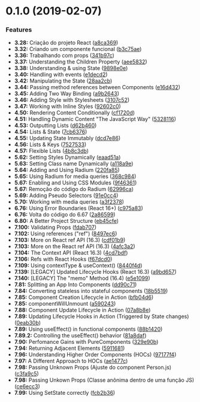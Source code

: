 # 0.1.0 (2019-02-07)


### Features

* **3.28:** Criação do projeto React ([a8ca369](https://github.com/PedroBarata/react-complete-guide-max/commit/a8ca369))
* **3.32:** Criando um componente funcional ([b3c75ae](https://github.com/PedroBarata/react-complete-guide-max/commit/b3c75ae))
* **3.36:** Trabalhando com props ([341b97c](https://github.com/PedroBarata/react-complete-guide-max/commit/341b97c))
* **3.37:** Understanding the Children Property ([aee5832](https://github.com/PedroBarata/react-complete-guide-max/commit/aee5832))
* **3.38:** Understanding & using State ([9898e0e](https://github.com/PedroBarata/react-complete-guide-max/commit/9898e0e))
* **3.40:** Handling with events ([e1decd2](https://github.com/PedroBarata/react-complete-guide-max/commit/e1decd2))
* **3.42:** Manipulating the State ([28aa2cb](https://github.com/PedroBarata/react-complete-guide-max/commit/28aa2cb))
* **3.44:** Passing method references between Components ([e16d432](https://github.com/PedroBarata/react-complete-guide-max/commit/e16d432))
* **3.45:** Adding Two Way Binding ([a9b2643](https://github.com/PedroBarata/react-complete-guide-max/commit/a9b2643))
* **3.46:** Adding Style with Stylesheets ([3107c52](https://github.com/PedroBarata/react-complete-guide-max/commit/3107c52))
* **3.47:** Working with Inline Styles ([92602c0](https://github.com/PedroBarata/react-complete-guide-max/commit/92602c0))
* **4.50:** Rendering Content Conditionally ([cf1720d](https://github.com/PedroBarata/react-complete-guide-max/commit/cf1720d))
* **4.51:** Handling Dynamic Content "The JavaScript Way" ([5328116](https://github.com/PedroBarata/react-complete-guide-max/commit/5328116))
* **4.53:** Outputting Lists ([d62b460](https://github.com/PedroBarata/react-complete-guide-max/commit/d62b460))
* **4.54:** Lists & State ([7cb6376](https://github.com/PedroBarata/react-complete-guide-max/commit/7cb6376))
* **4.55:** Updating State Immutably ([dcd7e86](https://github.com/PedroBarata/react-complete-guide-max/commit/dcd7e86))
* **4.56:** Lists & Keys ([7527533](https://github.com/PedroBarata/react-complete-guide-max/commit/7527533))
* **4.57:** Flexible Lists ([4b8c3db](https://github.com/PedroBarata/react-complete-guide-max/commit/4b8c3db))
* **5.62:** Setting Styles Dynamically ([eaad51a](https://github.com/PedroBarata/react-complete-guide-max/commit/eaad51a))
* **5.63:** Setting Class name Dynamically ([a118a9e](https://github.com/PedroBarata/react-complete-guide-max/commit/a118a9e))
* **5.64:** Adding and Using Radium ([220fa85](https://github.com/PedroBarata/react-complete-guide-max/commit/220fa85))
* **5.65:** Using Radium for media queries ([368c984](https://github.com/PedroBarata/react-complete-guide-max/commit/368c984))
* **5.67:** Enabling and Using CSS Modules ([9f46361](https://github.com/PedroBarata/react-complete-guide-max/commit/9f46361))
* **5.67:** Remoção do código do Radium ([62996ca](https://github.com/PedroBarata/react-complete-guide-max/commit/62996ca))
* **5.69:** Adding Pseudo Selectors ([91e0cc4](https://github.com/PedroBarata/react-complete-guide-max/commit/91e0cc4))
* **5.70:** Working with media queries ([a3f2378](https://github.com/PedroBarata/react-complete-guide-max/commit/a3f2378))
* **6.76:** Using Error Boundaries (React 16+) ([c975a83](https://github.com/PedroBarata/react-complete-guide-max/commit/c975a83))
* **6.76:** Volta do código do 6.67 ([2a86599](https://github.com/PedroBarata/react-complete-guide-max/commit/2a86599))
* **6.80:** A Better Project Structure ([eb45cfe](https://github.com/PedroBarata/react-complete-guide-max/commit/eb45cfe))
* **7.100:** Validating Props ([fdab707](https://github.com/PedroBarata/react-complete-guide-max/commit/fdab707))
* **7.102:** Using references ("ref") ([8497ec6](https://github.com/PedroBarata/react-complete-guide-max/commit/8497ec6))
* **7.103:** More on React ref API (16.3) ([cdf01b9](https://github.com/PedroBarata/react-complete-guide-max/commit/cdf01b9))
* **7.103:** More on the React ref API (16.3) ([4afc3a2](https://github.com/PedroBarata/react-complete-guide-max/commit/4afc3a2))
* **7.104:** The Context API (React 16.3) ([4cd7bdf](https://github.com/PedroBarata/react-complete-guide-max/commit/4cd7bdf))
* **7.106:** Refs with React Hooks ([f67dcd0](https://github.com/PedroBarata/react-complete-guide-max/commit/f67dcd0))
* **7.109:** Using contextType & useContext() ([8440f4d](https://github.com/PedroBarata/react-complete-guide-max/commit/8440f4d))
* **7.139:** [LEGACY] Updated Lifecycle Hooks (React 16.3) ([a9bd657](https://github.com/PedroBarata/react-complete-guide-max/commit/a9bd657))
* **7.140:** [LEGACY] The "memo" Method (16.4) ([e5e1099](https://github.com/PedroBarata/react-complete-guide-max/commit/e5e1099))
* **7.81:** Splitting an App Into Components ([dd90c71](https://github.com/PedroBarata/react-complete-guide-max/commit/dd90c71))
* **7.84:** Converting stateless into stateful components ([18b5519](https://github.com/PedroBarata/react-complete-guide-max/commit/18b5519))
* **7.85:** Component Creation Lifecycle in Action ([bfb04d6](https://github.com/PedroBarata/react-complete-guide-max/commit/bfb04d6))
* **7.85:** componentWillUnmount ([a590243](https://github.com/PedroBarata/react-complete-guide-max/commit/a590243))
* **7.88:** Component Update Lifecycle in Action ([07a8b8e](https://github.com/PedroBarata/react-complete-guide-max/commit/07a8b8e))
* **7.89:** Updating Lifecycle Hooks in Action (Triggered by State changes) ([0eab30b](https://github.com/PedroBarata/react-complete-guide-max/commit/0eab30b))
* **7.89:** Using useEffect() in functional components ([88b1420](https://github.com/PedroBarata/react-complete-guide-max/commit/88b1420))
* **7.89.2:** Controlling the useEffect() behavior ([81a8daf](https://github.com/PedroBarata/react-complete-guide-max/commit/81a8daf))
* **7.90:** Perfomance Gains with PureComponents ([329e90b](https://github.com/PedroBarata/react-complete-guide-max/commit/329e90b))
* **7.94:** Returning Adjacent Elements ([5911681](https://github.com/PedroBarata/react-complete-guide-max/commit/5911681))
* **7.96:** Understanding Higher Order Components (HOCs) ([97177f4](https://github.com/PedroBarata/react-complete-guide-max/commit/97177f4))
* **7.97:** A Different Approach to HOCs ([ae1477c](https://github.com/PedroBarata/react-complete-guide-max/commit/ae1477c))
* **7.98:** Passing Unknown Props (Ajuste do component Person.js) ([c3fa9c5](https://github.com/PedroBarata/react-complete-guide-max/commit/c3fa9c5))
* **7.98:** Passing Unkown Props (Classe anônima dentro de uma função JS) ([ce6ecc3](https://github.com/PedroBarata/react-complete-guide-max/commit/ce6ecc3))
* **7.99:** Using SetState correctly ([fcb2b36](https://github.com/PedroBarata/react-complete-guide-max/commit/fcb2b36))



